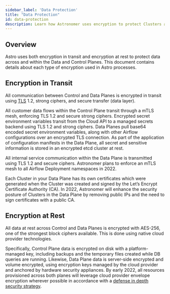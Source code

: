 ```yaml
---
sidebar_label: 'Data Protection'
title: "Data Protection"
id: data-protection
description: Learn how Astronomer uses encryption to protect Clusters and data.
---
```


## Overview

Astro uses both encryption in transit and encryption at rest to protect data across and within the Data and Control Planes. This document contains details about each type of encryption used in Astro processes.

## Encryption in Transit

All communication between Control and Data Planes is encrypted in transit using [TLS](https://www.acunetix.com/blog/articles/tls-security-what-is-tls-ssl-part-1/) 1.2, strong ciphers, and secure transfer (data layer).

All customer data flows within the Control Plane transit through a mTLS mesh, enforcing TLS 1.2 and secure strong ciphers. Encrypted secret environment variables transit from the Cloud API to a managed secrets backend using TLS 1.2 and strong ciphers. Data Planes pull base64 encoded secret environment variables, along with other Airflow configurations over an encrypted TLS connection. As part of the application of configuration manifests in the Data Plane, all secret and sensitive information is stored in an encrypted etcd cluster at rest.

All internal service communication within the Data Plane is transmitted using TLS 1.2 and secure ciphers. Astronomer plans to enforce an mTLS mesh to all Airflow Deployment namespaces in 2022.

Each Cluster in your Data Plane has its own certificates which were generated when the Cluster was created and signed by the Let’s Encrypt Certificate Authority (CA). In 2022, Astronomer will enhance the security posture of Clusters in the Data Plane by removing public IPs and the need to sign certificates with a public CA.

## Encryption at Rest

All data at rest across Control and Data Planes is encrypted with AES-256, one of the strongest block ciphers available. This is done using native cloud provider technologies.

Specifically, Control Plane data is encrypted on disk with a platform-managed key, including backups and the temporary files created while DB queries are running. Likewise, Data Plane data is server-side encrypted and volume encrypted, using encryption keys managed by the cloud provider and anchored by hardware security appliances. By early 2022, all resources provisioned across both planes will leverage cloud provider envelope encryption wherever possible in accordance with a [defense in depth security strategy](https://www.us-cert.gov/bsi/articles/knowledge/principles/defense-in-depth).
